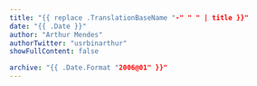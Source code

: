 ```yaml
---
title: "{{ replace .TranslationBaseName "-" " " | title }}"
date: "{{ .Date }}"
author: "Arthur Mendes"
authorTwitter: "usrbinarthur"
showFullContent: false

archive: "{{ .Date.Format "2006@01" }}"
---
```

